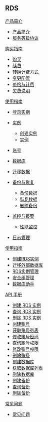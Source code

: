 ## RDS

[产品简介]()

* [产品简介](平台服务/RDS/产品简介/RDS产品简介.md)
* [服务等级协议](平台服务/RDS/产品简介/RDS服务等级协议（SLA）.md)

[购买指南]()

* [购买](平台服务/RDS/购买指南/购买RDS.md)
* [续费](平台服务/RDS/购买指南/续费RDS.md)
* [转换计费方式](平台服务/RDS/购买指南/RDS转换计费方式.md)
* [变更配置](平台服务/RDS/购买指南/RDS变更配置.md)
* [价格与计费](平台服务/RDS/购买指南/RDS价格与计费.md)
* [欠费说明](平台服务/RDS/购买指南/RDS欠费说明.md)

[使用指南]()  

* [登录实例](1)
* [实例]()
  * [创建实例](平台服务/RDS/使用指南/创建RDS实例.md)
  * [实例](平台服务/RDS/使用指南/实例/)
* [账号](1)
* [数据库](1)
* [迁移数据](平台服务/RDS/使用指南/RDS迁移数据.md)
* [备份与恢复]()

  * [备份数据](平台服务/RDS/使用指南/备份与恢复/RDS备份数据.md)
  * [恢复数据](平台服务/RDS/使用指南/备份与恢复/RDS恢复数据.md)
  * [删除备份](平台服务/RDS/使用指南/备份与恢复/RDS删除备份.md)
* [监控与报警]()

  * [性能监控](平台服务/RDS/使用指南/监控与报警/RDS性能监控.md)
* [日志管理]()




[使用指南]()  

* [创建RDS实例](平台服务/RDS/使用指南/创建RDS实例.md)
* [迁移外部数据库](平台服务/RDS/使用指南/迁移外部数据库.md)
* [RDS实例管理](平台服务/RDS/使用指南/RDS实例管理.md)
* [安全组管理](平台服务/RDS/使用指南/安全组管理.md)
* [数据库助手](平台服务/RDS/使用指南/RDS数据库助手.md)  

[API 手册]()

  * [创建 RDS 实例](平台服务/RDS/API手册/创建RDS实例.md)
  * [查询 RDS 实例](平台服务/RDS/API手册/查询RDS实例.md)
  * [删除 RDS 实例](平台服务/RDS/API手册/删除RDS实例.md)
  * [创建账号](平台服务/RDS/API手册/创建账号.md)
  * [获取账号列表](平台服务/RDS/API手册/获取账号列表.md)
  * [修改账号密码](平台服务/RDS/API手册/修改账号密码.md)
  * [查询账号权限](平台服务/RDS/API手册/查询账号权限.md)
  * [修改账号权限](平台服务/RDS/API手册/修改账号权限.md)
  * [删除账号](平台服务/RDS/API手册/删除账号.md)
  * [创建数据库](平台服务/RDS/API手册/创建数据库.md)
  * [获取数据库列表](平台服务/RDS/API手册/获取数据库列表.md)
  * [删除数据库](平台服务/RDS/API手册/删除数据库.md)
  * [创建备份](平台服务/RDS/API手册/创建备份.md)
  * [查询备份](平台服务/RDS/API手册/查询备份.md)
  * [删除备份](平台服务/RDS/API手册/删除备份.md)
  


[常见问题]()

* [常见问题](平台服务/RDS/常见问题/RDS常见问题.md)
